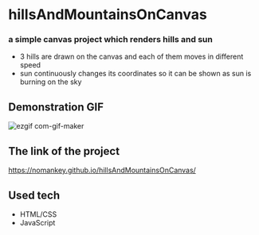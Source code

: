 # hillsAndMountainsOnCanvas

### a simple canvas project which renders hills and sun
* 3 hills are drawn on the canvas and each of them moves in different speed
* sun continuously changes its coordinates so it can be shown as sun is burning on the sky

## Demonstration GIF

  ![ezgif com-gif-maker](https://user-images.githubusercontent.com/62369960/119630984-6ff33800-be4a-11eb-9d24-158008c112b0.gif)


## The link of the project

   https://nomankey.github.io/hillsAndMountainsOnCanvas/

## Used tech
* HTML/CSS
* JavaScript
